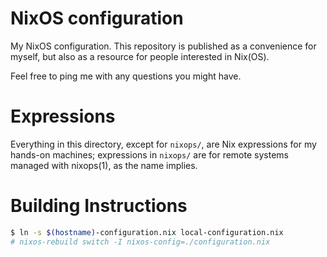 NixOS configuration
===

My NixOS configuration.
This repository is published as a convenience for myself,
but also as a resource for people interested in Nix(OS).

Feel free to ping me with any questions you might have.

Expressions
===
Everything in this directory, except for `nixops/`, are Nix expressions for my hands-on machines;
expressions in `nixops/` are for remote systems managed with nixops(1), as the name implies.

Building Instructions
===

```sh
$ ln -s $(hostname)-configuration.nix local-configuration.nix
# nixos-rebuild switch -I nixos-config=./configuration.nix
```
